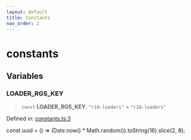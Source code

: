```yaml
---
layout: default
title: Constants
nav_order: 2
---
```


# constants

## Variables

### LOADER_RGS_KEY

> `const` **LOADER_RGS_KEY**: `"r18-loaders"` = `"r18-loaders"`

Defined in: [constants.ts:3](https://github.com/react18-tools/turborepo-template/blob/3f54fcd3cca7108ddf0b3fd525691e79d57547e1/lib/src/constants.ts#L3)

const uuid = () =\> (Date.now() \* Math.random()).toString(16).slice(2, 8);
